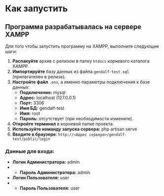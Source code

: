 # Как запустить

## Программа разрабатывалась на сервере XAMPP

Для того чтобы запустить программу на XAMPP, выполните следующие шаги:

1. **Распакуйте** архив с релизом в папку `htdocs` корневого каталога XAMPP.
2. **Импортируйте** базу данных из файла `gendalf-test.sql` (прилагателен в релизе).
3. **Настройте файл** `.env`, а именно параметры подключения к базе данных:
   - **Подключение:** mysql
   - **Адрес:** localhost (127.0.0.1)
   - **Порт:** 3306
   - **Имя БД:** gendalf-test
   - **Имя:** root
   - **Пароль:** отсутствует (при необходимости измените).
4. **Откройте терминал** в корневой папке проекта.
5. **Используйте команду запуска сервера:**     php artisan serve
6. **Введите в браузере**: `http://<Адрес сервера>/gendalf-test/public/login`

### Данные для входа:
- **Логин Администратора:** admin
- - **Пароль Администратора:** admin
- **Логин Пользователя:** user
- - **Пароль Пользователя:** user

